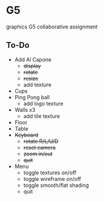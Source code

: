 # G5
graphics G5 collaborative assignment

## To-Do


 * Add Al Capone
 	* ~~display~~
 	* ~~rotate~~
 	* ~~resize~~
 	* add texture
 * Cups
 * Ping Pong ball
   * add logo texture
 * Walls x3
 	* add tile texture
 * Floor
 * Table
 * ~~Keyboard~~
 	* ~~rotate R/L/U/D~~
 	* ~~reset camera~~
 	* ~~zoom in/out~~
 	* ~~quit~~
 * Menu
 	* toggle textures on/off
 	* toggle wireframe on/off
 	* toggle smooth/flat shading
 	* quit